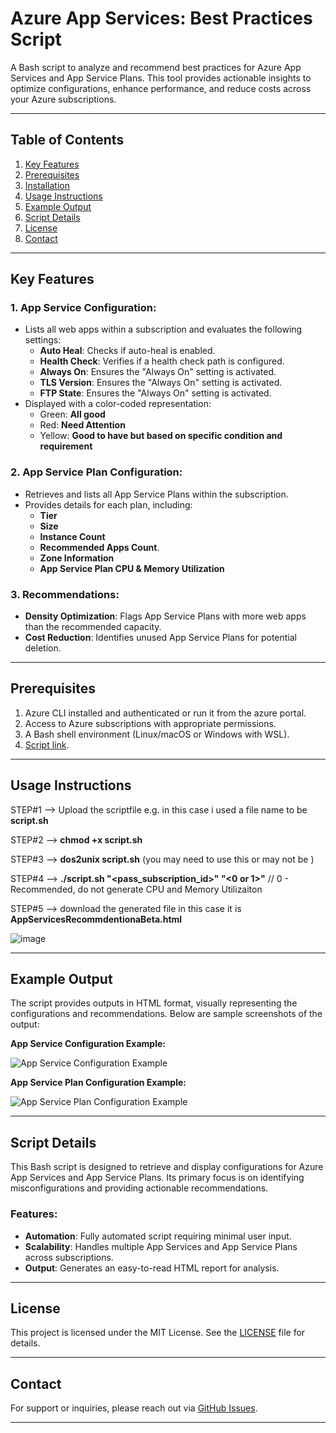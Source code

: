 # Azure App Services: Best Practices Script

A Bash script to analyze and recommend best practices for Azure App Services and App Service Plans. This tool provides actionable insights to optimize configurations, enhance performance, and reduce costs across your Azure subscriptions.

---

## Table of Contents
1. [Key Features](#key-features)
2. [Prerequisites](#prerequisites)
3. [Installation](#installation)
4. [Usage Instructions](#usage-instructions)
5. [Example Output](#example-output)
6. [Script Details](#script-details)
7. [License](#license)
8. [Contact](#contact)

---

## Key Features

### 1. App Service Configuration:
- Lists all web apps within a subscription and evaluates the following settings:
  - **Auto Heal**: Checks if auto-heal is enabled.
  - **Health Check**: Verifies if a health check path is configured.
  - **Always On**: Ensures the "Always On" setting is activated.
  - **TLS Version**: Ensures the "Always On" setting is activated.
  - **FTP State**: Ensures the "Always On" setting is activated.
- Displayed with a color-coded representation:
  - Green: **All good**
  - Red: **Need Attention**
  - Yellow: **Good to have but based on specific condition and requirement**

### 2. App Service Plan Configuration:
- Retrieves and lists all App Service Plans within the subscription.
- Provides details for each plan, including:
  - **Tier**
  - **Size**
  - **Instance Count**
  - **Recommended Apps Count**.
  - **Zone Information**
  - **App Service Plan CPU & Memory Utilization**

### 3. Recommendations:
- **Density Optimization**: Flags App Service Plans with more web apps than the recommended capacity.
- **Cost Reduction**: Identifies unused App Service Plans for potential deletion.

---

## Prerequisites
1. Azure CLI installed and authenticated or run it from the azure portal.
2. Access to Azure subscriptions with appropriate permissions.
3. A Bash shell environment (Linux/macOS or Windows with WSL).
4. [Script link](https://github.com/anilpras/AzureAppServices_Pull_BestPracticesBySubscription/blob/main/appservices.sh).

---

## Usage Instructions

  STEP#1 --> Upload the scriptfile e.g. in this case i used a file name to be **script.sh**
  
  STEP#2 --> **chmod +x script.sh**
  
  STEP#3 --> **dos2unix script.sh**  (you may need to use this or may not be )
  
  STEP#4 --> **./script.sh "<pass_subscription_id>" "<0 or 1>"** // 0 - Recommended, do not generate CPU and Memory Utilizaiton
  
  STEP#5 --> download the generated file in this case it is **AppServicesRecommdentionaBeta.html**
  
  ![image](https://github.com/user-attachments/assets/be024096-88e3-420a-bbe7-05292c9601a6)

---

## Example Output

The script provides outputs in HTML format, visually representing the configurations and recommendations. Below are sample screenshots of the output:

**App Service Configuration Example:**

![App Service Configuration Example](https://github.com/user-attachments/assets/e649d4bd-81df-4a8d-9fdd-94e69ac52e56)

**App Service Plan Configuration Example:**

![App Service Plan Configuration Example](https://github.com/user-attachments/assets/80c394a4-3dad-4c9a-9316-975063c3f958)

---

## Script Details

This Bash script is designed to retrieve and display configurations for Azure App Services and App Service Plans. Its primary focus is on identifying misconfigurations and providing actionable recommendations.

### Features:
- **Automation**: Fully automated script requiring minimal user input.
- **Scalability**: Handles multiple App Services and App Service Plans across subscriptions.
- **Output**: Generates an easy-to-read HTML report for analysis.

---

## License
This project is licensed under the MIT License. See the [LICENSE](LICENSE) file for details.

---

## Contact
For support or inquiries, please reach out via [GitHub Issues](https://github.com/anilpras/AzureAppServices_Pull_BestPracticesBySubscription/issues).

---
